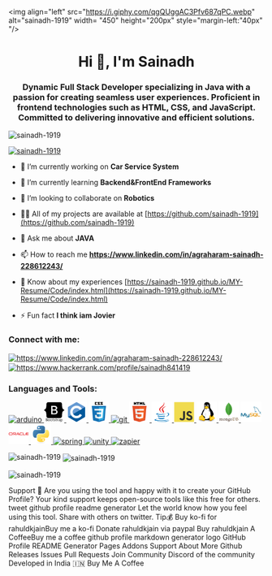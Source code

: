 <img align="left" src="https://i.giphy.com/qgQUggAC3Pfv687qPC.webp" alt="sainadh-1919" width= "450" height="200px" style="margin-left:"40px" "/>
<br>
<h1 align="center">Hi 👋, I'm Sainadh</h1>
<h3 align="center">Dynamic Full Stack Developer specializing in Java with a passion for creating seamless user experiences. Proficient in frontend technologies such as HTML, CSS, and JavaScript. Committed to delivering innovative and efficient solutions.</h3>

<p align="left"> <img src="https://komarev.com/ghpvc/?username=sainadh-1919&label=Profile%20views&color=0e75b6&style=flat" alt="sainadh-1919" /> </p>

<p align="left"> <a href="https://github.com/ryo-ma/github-profile-trophy"><img src="https://github-profile-trophy.vercel.app/?username=sainadh-1919" alt="sainadh-1919" /></a> </p>

- 🔭 I’m currently working on **Car Service System**

- 🌱 I’m currently learning **Backend&FrontEnd Frameworks**

- 👯 I’m looking to collaborate on **Robotics**

- 👨‍💻 All of my projects are available at [https://github.com/sainadh-1919](https://github.com/sainadh-1919)

- 💬 Ask me about **JAVA**

- 📫 How to reach me **https://www.linkedin.com/in/agraharam-sainadh-228612243/**

- 📄 Know about my experiences [https://sainadh-1919.github.io/MY-Resume/Code/index.html](https://sainadh-1919.github.io/MY-Resume/Code/index.html)

- ⚡ Fun fact **I think iam Jovier**

<h3 align="left">Connect with me:</h3>
<p align="left">
<a href="https://linkedin.com/in/https://www.linkedin.com/in/agraharam-sainadh-228612243/" target="blank"><img align="center" src="https://raw.githubusercontent.com/rahuldkjain/github-profile-readme-generator/master/src/images/icons/Social/linked-in-alt.svg" alt="https://www.linkedin.com/in/agraharam-sainadh-228612243/" height="30" width="40" /></a>
<a href="https://www.hackerrank.com/https://www.hackerrank.com/profile/sainadh841419" target="blank"><img align="center" src="https://raw.githubusercontent.com/rahuldkjain/github-profile-readme-generator/master/src/images/icons/Social/hackerrank.svg" alt="https://www.hackerrank.com/profile/sainadh841419" height="30" width="40" /></a>
</p>

<h3 align="left">Languages and Tools:</h3>
<p align="left"> <a href="https://www.arduino.cc/" target="_blank" rel="noreferrer"> <img src="https://cdn.worldvectorlogo.com/logos/arduino-1.svg" alt="arduino" width="40" height="40"/> </a> <a href="https://getbootstrap.com" target="_blank" rel="noreferrer"> <img src="https://raw.githubusercontent.com/devicons/devicon/master/icons/bootstrap/bootstrap-plain-wordmark.svg" alt="bootstrap" width="40" height="40"/> </a> <a href="https://www.cprogramming.com/" target="_blank" rel="noreferrer"> <img src="https://raw.githubusercontent.com/devicons/devicon/master/icons/c/c-original.svg" alt="c" width="40" height="40"/> </a> <a href="https://www.w3schools.com/css/" target="_blank" rel="noreferrer"> <img src="https://raw.githubusercontent.com/devicons/devicon/master/icons/css3/css3-original-wordmark.svg" alt="css3" width="40" height="40"/> </a> <a href="https://git-scm.com/" target="_blank" rel="noreferrer"> <img src="https://www.vectorlogo.zone/logos/git-scm/git-scm-icon.svg" alt="git" width="40" height="40"/> </a> <a href="https://www.w3.org/html/" target="_blank" rel="noreferrer"> <img src="https://raw.githubusercontent.com/devicons/devicon/master/icons/html5/html5-original-wordmark.svg" alt="html5" width="40" height="40"/> </a> <a href="https://www.java.com" target="_blank" rel="noreferrer"> <img src="https://raw.githubusercontent.com/devicons/devicon/master/icons/java/java-original.svg" alt="java" width="40" height="40"/> </a> <a href="https://developer.mozilla.org/en-US/docs/Web/JavaScript" target="_blank" rel="noreferrer"> <img src="https://raw.githubusercontent.com/devicons/devicon/master/icons/javascript/javascript-original.svg" alt="javascript" width="40" height="40"/> </a> <a href="https://www.linux.org/" target="_blank" rel="noreferrer"> <img src="https://raw.githubusercontent.com/devicons/devicon/master/icons/linux/linux-original.svg" alt="linux" width="40" height="40"/> </a> <a href="https://www.mongodb.com/" target="_blank" rel="noreferrer"> <img src="https://raw.githubusercontent.com/devicons/devicon/master/icons/mongodb/mongodb-original-wordmark.svg" alt="mongodb" width="40" height="40"/> </a> <a href="https://www.mysql.com/" target="_blank" rel="noreferrer"> <img src="https://raw.githubusercontent.com/devicons/devicon/master/icons/mysql/mysql-original-wordmark.svg" alt="mysql" width="40" height="40"/> </a> <a href="https://www.oracle.com/" target="_blank" rel="noreferrer"> <img src="https://raw.githubusercontent.com/devicons/devicon/master/icons/oracle/oracle-original.svg" alt="oracle" width="40" height="40"/> </a> <a href="https://www.python.org" target="_blank" rel="noreferrer"> <img src="https://raw.githubusercontent.com/devicons/devicon/master/icons/python/python-original.svg" alt="python" width="40" height="40"/> </a> <a href="https://spring.io/" target="_blank" rel="noreferrer"> <img src="https://www.vectorlogo.zone/logos/springio/springio-icon.svg" alt="spring" width="40" height="40"/> </a> <a href="https://unity.com/" target="_blank" rel="noreferrer"> <img src="https://www.vectorlogo.zone/logos/unity3d/unity3d-icon.svg" alt="unity" width="40" height="40"/> </a> <a href="https://zapier.com" target="_blank" rel="noreferrer"> <img src="https://www.vectorlogo.zone/logos/zapier/zapier-icon.svg" alt="zapier" width="40" height="40"/> </a> </p>

<p><img align="left" src="https://github-readme-stats.vercel.app/api/top-langs?username=sainadh-1919&show_icons=true&locale=en&layout=compact" alt="sainadh-1919" /></p>

<p>&nbsp;<img align="center" src="https://github-readme-stats.vercel.app/api?username=sainadh-1919&show_icons=true&locale=en" alt="sainadh-1919" /></p>

<p><img align="center" src="https://github-readme-streak-stats.herokuapp.com/?user=sainadh-1919&" alt="sainadh-1919" /></p>

Support 🙏
Are you using the tool and happy with it to create your GitHub Profile?
Your kind support keeps open-source tools like this free for others.
tweet github profile readme generator
Let the world know how you feel using this tool. Share with others on twitter.
Tip💰
Buy ko-fi for rahuldkjainBuy me a ko-fi
Donate rahuldkjain via paypal
Buy rahuldkjain A CoffeeBuy me a coffee
github profile markdown generator logo
GitHub Profile README Generator
Pages
Addons
Support
About
More
Github
Releases
Issues
Pull Requests
Join Community
Discord of the community
Developed in India 🇮🇳
Buy Me A Coffee
